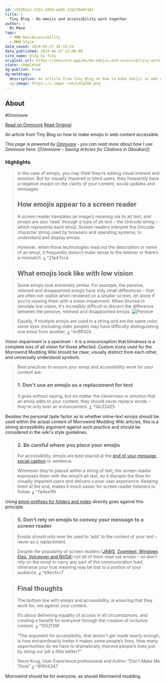 ```yaml
---
id: c553b5e2-3321-435d-ae85-11b278e0fa81
title: |
  Tiny Blog - Do emojis and accessibility work together
author: |
  Di Mace
tags:
  - MMW-Dev/Accessibility
  - MMW-Style
date_saved: 2024-05-27 18:19:24
date_published: 2023-06-27 12:00:00
site_name: Blog by Tiny
original_url: https://omnivore.app/me/do-emojis-and-accessibility-work-together-18fb8b42405
state: completed
dg-publish: true
dg-metatags:
  description: An article from Tiny Blog on how to make emojis in web content accessible.
  og:image: https://i.imgur.com/LmCg5HX.png
---
```


## About

#Omnivore

[Read on Omnivore](https://omnivore.app/me/do-emojis-and-accessibility-work-together-18fb8b42405)
[Read Original](https://www.tiny.cloud/blog/emojis-and-accessibility/)

An article from Tiny Blog on how to make emojis in web content accessible.

_This page is powered by [Omnivore](https://omnivore.app) ‐ you can read more about how I use Omnivore here: [[Omnivore - Saving Articles for Citations in Obsidian]]._

### Highlights

> In the case of emojis, you may _think_ they’re adding visual interest and emotion. But for visually impaired or blind users, they frequently have a negative impact on the clarity of your content, social updates and messages.
> 
> ## How emojis appear to a screen reader
> 
> A screen reader translates an image’s meaning via its alt text, and emojis are also ‘read’ through a type of alt text – the Unicode string – which represents each emoji. Screen readers interpret the Unicode character string used by browsers and operating systems, to understand and display emojis. 
> 
> However, when those technologies read out the description or name of an emoji, it frequently doesn’t make sense to the listener or there’s a mismatch. [⤴️](https://omnivore.app/me/do-emojis-and-accessibility-work-together-18fb8b42405#21a47cca-b02f-4726-9046-2aa67e792d2e)  ^21a47cca

> ## What emojis look like with low vision
> 
> Some emojis look extremely similar. For example, the pensive, relieved and disappointed emojis have only small differences – that are often not visible when rendered on a smaller screen, let alone if you’re viewing them with a vision impairment. When blurred to simulate low vision, it's incredibly difficult to discern the difference between the pensive, relieved and disappointed emojis. ![Pensive](https://proxy-prod.omnivore-image-cache.app/153x0,sUePmBwsoWiMCRqElm9o5ljT1Q-nlj2lZ2f5JQonAk-I/https://images.ctfassets.net/s600jj41gsex/6R5P4NvOMuBVYpu13oC4D2/bea2da9734aee96bd6a618775d8a80fc/______________.png)
> 
> Equally, if multiple emojis are used in a string and are the same color, some eyes (including older people) may have difficulty distinguishing one emoji from another. [⤴️](https://omnivore.app/me/do-emojis-and-accessibility-work-together-18fb8b42405#ec8ffd2b-75c9-402f-97d8-61d70f2fe8ba)  ^ec8ffd2b

Vision impairment is a spectrum - it is a misconception that blindness is a complete loss of all vision for those affected. Custom Icons used for the Morrowind Modding Wiki should be clear, visually distinct from each other, and universally understood symbols.

> Best practices to ensure your emoji and accessibility work for your content are:
> 
> ### **1\. Don’t use an emojis as a replacement for text** 
> 
> It goes without saying, but no matter the cleverness or emotion that an emoji adds to your content, they should never replace words – they’re only ever an enhancement. [⤴️](https://omnivore.app/me/do-emojis-and-accessibility-work-together-18fb8b42405#1dc22d25-06a8-4e2b-8ed4-1979d22f90b8)  ^1dc22d25

Besides the personal taste factor as to whether inline-text emojis should be used within the actual content of Morrowind Modding Wiki articles, this is a strong accessibility argument against such practice and should be considered in the wiki's style guidelines.

> ### **2\. Be careful where you place your emojis** 
> 
> For accessibility, emojis are best placed at the [end of your message, social caption](https://www.tiny.cloud/blog/custom-slack-emojis-combinations-work/) or sentence. 
> 
> Whenever they’re placed within a string of text, the screen reader expresses them with the emoji’s alt text, so it disrupts the flow for visually impaired users and delivers a poor user experience. Keeping them at the end, makes it much easier for screen reader listeners to follow. [⤴️](https://omnivore.app/me/do-emojis-and-accessibility-work-together-18fb8b42405#7a4ee1f6-fcae-45b8-b740-b3e212d5fb68)  ^7a4ee1f6

Using [emoji-prefixes for folders and notes](https://quartz.jzhao.xyz/features/explorer#add-emoji-prefix) directly goes against this principle.

> ### **5\. Don’t rely on emojis to convey your message to a screen reader**
> 
> Emojis should only ever be used to ‘add’ to the context of your text – never as a replacement. 
> 
> Despite the popularity of screen readers ([JAWS](https://www.freedomscientific.com/products/software/jaws/), [Zoomtext, Windows Etes, Voiceover and NVDA](https://www.adcet.edu.au/inclusive-technology/blind-and-vision-impaired/screen-readers)) not all of them read out emojis – so don’t rely on the emoji to carry any part of the communication load, otherwise your true meaning may be lost to a portion of your audience. [⤴️](https://omnivore.app/me/do-emojis-and-accessibility-work-together-18fb8b42405#b9ecfcc7-2525-476f-b485-52fc1839a3a8)  ^b9ecfcc7

> ## Final thoughts
> 
> The bottom line with emojis and accessibility, is ensuring that they work for, not against your content. 
> 
> It’s about delivering equality of access in all circumstances, and creating a benefit for everyone through the creation of inclusive content. [⤴️](https://omnivore.app/me/do-emojis-and-accessibility-work-together-18fb8b42405#1052f39f-9fa8-452a-9ac1-fcb9d2940b32)  ^1052f39f

> “The argument for accessibility, that doesn't get made nearly enough, is how extraordinarily better it makes some people’s lives. How many opportunities do we have to dramatically improve people’s lives just by doing our job a little better?” 
> 
> Steve Krug, User Experience professional and Author “Don’t Make Me Think” [⤴️](https://omnivore.app/me/do-emojis-and-accessibility-work-together-18fb8b42405#6f904347-695d-4d0c-807a-495a1084ad22)  ^6f904347

Morrowind should be for everyone, as should Morrowind modding.

